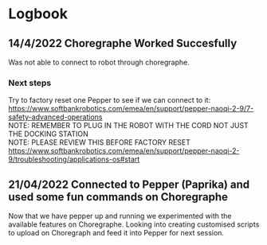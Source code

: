 # Logbook
  
## 14/4/2022 Choregraphe Worked Succesfully
Was not able to connect to robot through choregraphe. 
### Next steps 
Try to factory reset one Pepper to see if we can connect to it:   https://www.softbankrobotics.com/emea/en/support/pepper-naoqi-2-9/7-safety-advanced-operations  
NOTE: REMEMBER TO PLUG IN THE ROBOT WITH THE CORD NOT JUST THE DOCKING STATION  
NOTE: PLEASE REVIEW THIS BEFORE FACTORY RESET https://www.softbankrobotics.com/emea/en/support/pepper-naoqi-2-9/troubleshooting/applications-os#start  

## 21/04/2022 Connected to Pepper (Paprika) and used some fun commands on Choregraphe
Now that we have pepper up and running we experimented with the available features on Choregraphe.
Looking into creating customised scripts to upload on Choregraph and feed it into Pepper for next session.
